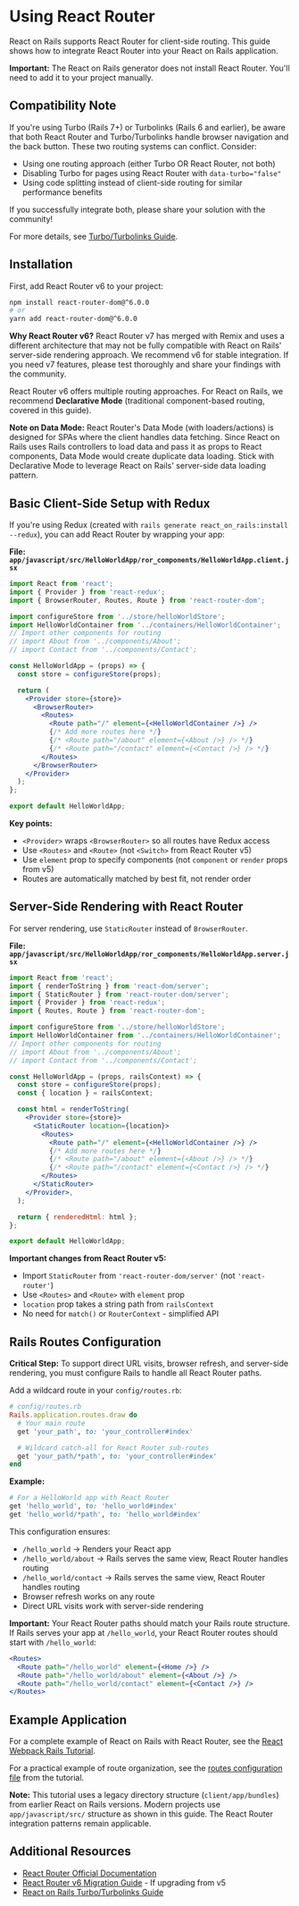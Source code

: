 # Using React Router

React on Rails supports React Router for client-side routing. This guide shows how to integrate React Router into your React on Rails application.

**Important:** The React on Rails generator does not install React Router. You'll need to add it to your project manually.

## Compatibility Note

If you're using Turbo (Rails 7+) or Turbolinks (Rails 6 and earlier), be aware that both React Router and Turbo/Turbolinks handle browser navigation and the back button. These two routing systems can conflict. Consider:

- Using one routing approach (either Turbo OR React Router, not both)
- Disabling Turbo for pages using React Router with `data-turbo="false"`
- Using code splitting instead of client-side routing for similar performance benefits

If you successfully integrate both, please share your solution with the community!

For more details, see [Turbo/Turbolinks Guide](./turbolinks.md).

## Installation

First, add React Router v6 to your project:

```bash
npm install react-router-dom@^6.0.0
# or
yarn add react-router-dom@^6.0.0
```

**Why React Router v6?** React Router v7 has merged with Remix and uses a different architecture that may not be fully compatible with React on Rails' server-side rendering approach. We recommend v6 for stable integration. If you need v7 features, please test thoroughly and share your findings with the community.

React Router v6 offers multiple routing approaches. For React on Rails, we recommend **Declarative Mode** (traditional component-based routing, covered in this guide).

**Note on Data Mode:** React Router's Data Mode (with loaders/actions) is designed for SPAs where the client handles data fetching. Since React on Rails uses Rails controllers to load data and pass it as props to React components, Data Mode would create duplicate data loading. Stick with Declarative Mode to leverage React on Rails' server-side data loading pattern.

## Basic Client-Side Setup with Redux

If you're using Redux (created with `rails generate react_on_rails:install --redux`), you can add React Router by wrapping your app:

**File: `app/javascript/src/HelloWorldApp/ror_components/HelloWorldApp.client.jsx`**

```jsx
import React from 'react';
import { Provider } from 'react-redux';
import { BrowserRouter, Routes, Route } from 'react-router-dom';

import configureStore from '../store/helloWorldStore';
import HelloWorldContainer from '../containers/HelloWorldContainer';
// Import other components for routing
// import About from '../components/About';
// import Contact from '../components/Contact';

const HelloWorldApp = (props) => {
  const store = configureStore(props);

  return (
    <Provider store={store}>
      <BrowserRouter>
        <Routes>
          <Route path="/" element={<HelloWorldContainer />} />
          {/* Add more routes here */}
          {/* <Route path="/about" element={<About />} /> */}
          {/* <Route path="/contact" element={<Contact />} /> */}
        </Routes>
      </BrowserRouter>
    </Provider>
  );
};

export default HelloWorldApp;
```

**Key points:**

- `<Provider>` wraps `<BrowserRouter>` so all routes have Redux access
- Use `<Routes>` and `<Route>` (not `<Switch>` from React Router v5)
- Use `element` prop to specify components (not `component` or `render` props from v5)
- Routes are automatically matched by best fit, not render order

## Server-Side Rendering with React Router

For server rendering, use `StaticRouter` instead of `BrowserRouter`.

**File: `app/javascript/src/HelloWorldApp/ror_components/HelloWorldApp.server.jsx`**

```jsx
import React from 'react';
import { renderToString } from 'react-dom/server';
import { StaticRouter } from 'react-router-dom/server';
import { Provider } from 'react-redux';
import { Routes, Route } from 'react-router-dom';

import configureStore from '../store/helloWorldStore';
import HelloWorldContainer from '../containers/HelloWorldContainer';
// Import other components for routing
// import About from '../components/About';
// import Contact from '../components/Contact';

const HelloWorldApp = (props, railsContext) => {
  const store = configureStore(props);
  const { location } = railsContext;

  const html = renderToString(
    <Provider store={store}>
      <StaticRouter location={location}>
        <Routes>
          <Route path="/" element={<HelloWorldContainer />} />
          {/* Add more routes here */}
          {/* <Route path="/about" element={<About />} /> */}
          {/* <Route path="/contact" element={<Contact />} /> */}
        </Routes>
      </StaticRouter>
    </Provider>,
  );

  return { renderedHtml: html };
};

export default HelloWorldApp;
```

**Important changes from React Router v5:**

- Import `StaticRouter` from `'react-router-dom/server'` (not `'react-router'`)
- Use `<Routes>` and `<Route>` with `element` prop
- `location` prop takes a string path from `railsContext`
- No need for `match()` or `RouterContext` - simplified API

## Rails Routes Configuration

**Critical Step:** To support direct URL visits, browser refresh, and server-side rendering, you must configure Rails to handle all React Router paths.

Add a wildcard route in your `config/routes.rb`:

```ruby
# config/routes.rb
Rails.application.routes.draw do
  # Your main route
  get 'your_path', to: 'your_controller#index'

  # Wildcard catch-all for React Router sub-routes
  get 'your_path/*path', to: 'your_controller#index'
end
```

**Example:**

```ruby
# For a HelloWorld app with React Router
get 'hello_world', to: 'hello_world#index'
get 'hello_world/*path', to: 'hello_world#index'
```

This configuration ensures:

- `/hello_world` → Renders your React app
- `/hello_world/about` → Rails serves the same view, React Router handles routing
- `/hello_world/contact` → Rails serves the same view, React Router handles routing
- Browser refresh works on any route
- Direct URL visits work with server-side rendering

**Important:** Your React Router paths should match your Rails route structure. If Rails serves your app at `/hello_world`, your React Router routes should start with `/hello_world`:

```jsx
<Routes>
  <Route path="/hello_world" element={<Home />} />
  <Route path="/hello_world/about" element={<About />} />
  <Route path="/hello_world/contact" element={<Contact />} />
</Routes>
```

## Example Application

For a complete example of React on Rails with React Router, see the [React Webpack Rails Tutorial](https://github.com/shakacode/react-webpack-rails-tutorial).

For a practical example of route organization, see the [routes configuration file](https://github.com/shakacode/react-webpack-rails-tutorial/blob/master/client/app/bundles/comments/routes/routes.jsx) from the tutorial.

**Note:** This tutorial uses a legacy directory structure (`client/app/bundles`) from earlier React on Rails versions. Modern projects use `app/javascript/src/` structure as shown in this guide. The React Router integration patterns remain applicable.

## Additional Resources

- [React Router Official Documentation](https://reactrouter.com/)
- [React Router v6 Migration Guide](https://reactrouter.com/en/main/upgrading/v5) - If upgrading from v5
- [React on Rails Turbo/Turbolinks Guide](./turbolinks.md)
